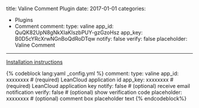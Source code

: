 title: Valine Comment Plugin
date: 2017-01-01
categories:
- Plugins
- Comment
comment:
    type: valine
    app_id: QuQK82UpN8gNkXIaKIszbPUY-gzGzoHsz
    app_key: B0D5cYRcXrwNGnBoQdRoDTqw
    notify: false
    verify: false
    placeholder: Valine Comment
---

[Installation instructions](https://valine.js.org/quickstart.html)

{% codeblock lang:yaml _config.yml %}
comment:
    type: valine
    app_id: xxxxxxxx        # (required) LeanCloud application id
    app_key: xxxxxxxx       # (required) LeanCloud application key
    notify: false           # (optional) receive email notification
    verify: false           # (optional) show verification code
    placeholder: xxxxxxxx   # (optional) comment box placeholder text
{% endcodeblock%}